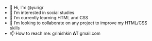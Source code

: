 - 👋 Hi, I’m @yurigr
- 👀 I’m interested in social studies
- 🌱 I’m currently learning HTML and CSS
- 💞️ I’m looking to collaborate on any project to improve my HTML/CSS skills
- 📫 How to reach me: grinishkin **AT** gmail.com

<!---
yurigr/yurigr is a ✨ special ✨ repository because its `README.md` (this file) appears on your GitHub profile.
You can click the Preview link to take a look at your changes.
--->
